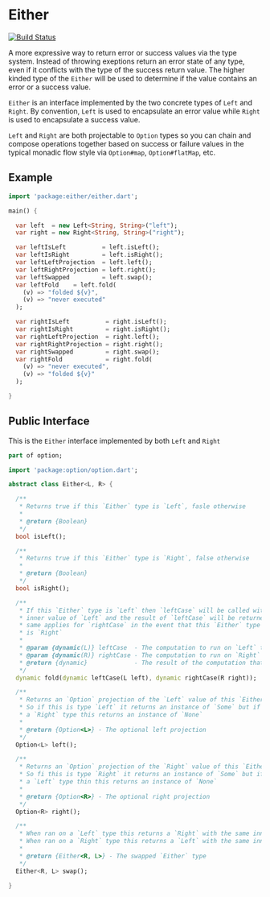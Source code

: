 Either
======

[![Build Status](https://drone.io/github.com/JosephMoniz/dart-either/status.png)](https://drone.io/github.com/JosephMoniz/dart-either/latest)

A more expressive way to return error or success values via the type system.
Instead of throwing exeptions return an error state of any type, even if it
conflicts with the type of the success return value. The higher kinded type
of the `Either` will be used to determine if the value contains an error or
a success value.

`Either` is an interface implemented by the two concrete types of `Left`
and `Right`. By convention, `Left` is used to encapsulate an error value
while `Right` is used to encapsulate a success value.

`Left` and `Right` are both projectable to `Option` types so you can chain
and compose operations together based on success or failure values in the
typical monadic flow style via `Option#map`, `Option#flatMap`, etc.

Example
-------
```dart
import 'package:either/either.dart';

main() {

  var left  = new Left<String, String>("left");
  var right = new Right<String, String>("right");

  var leftIsLeft          = left.isLeft();
  var leftIsRight         = left.isRight();
  var leftLeftProjection  = left.left();
  var leftRightProjection = left.right();
  var leftSwapped         = left.swap();
  var leftFold    = left.fold(
    (v) => "folded ${v}",
    (v) => "never executed"
  );

  var rightIsLeft          = right.isLeft();
  var rightIsRight         = right.isRight();
  var rightLeftProjection  = right.left();
  var rightRightProjection = right.right();
  var rightSwapped         = right.swap();
  var rightFold            = right.fold(
    (v) => "never executed",
    (v) => "folded ${v}"
  );

}
```

Public Interface
----------------
This is the `Either` interface implemented by both `Left` and `Right`
```dart
part of option;

import 'package:option/option.dart';

abstract class Either<L, R> {

  /**
   * Returns true if this `Either` type is `Left`, fasle otherwise
   *
   * @return {Boolean}
   */
  bool isLeft();

  /**
   * Returns true if this `Either` type is `Right`, false otherwise
   *
   * @return {Boolean}
   */
  bool isRight();

  /**
   * If this `Either` type is `Left` then `leftCase` will be called with the
   * inner value of `Left` and the result of `leftCase` will be returned. The
   * same applies for `rightCase` in the event that this `Either` type
   * is `Right`
   *
   * @param {dynamic(L)} leftCase  - The computation to run on `Left` type
   * @param {dynamic(R)} rightCase - The computation to run on `Right` type
   * @return {dynamic}             - The result of the computation that was ran
   */
  dynamic fold(dynamic leftCase(L left), dynamic rightCase(R right));

  /**
   * Returns an `Option` projection of the `Left` value of this `Either` type.
   * So if this is type `Left` it returns an instance of `Some` but if this is
   * a `Right` type this returns an instance of `None`
   *
   * @return {Option<L>} - The optional left projection
   */
  Option<L> left();

  /**
   * Returns an `Option` projection of the `Right` value of this `Either` type.
   * So fi this is type `Right` it returns an instance of `Some` but if this is
   * a `Left` type thin this returns an instance of `None`
   *
   * @return {Option<R>} - The optional right projection
   */
  Option<R> right();

  /**
   * When ran on a `Left` type this returns a `Right` with the same inner value.
   * When ran on a `Right` type this returns a `Left` with the same inner value.
   *
   * @return {Either<R, L>} - The swapped `Either` type
   */
  Either<R, L> swap();

}
```
